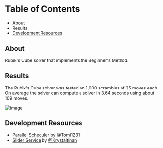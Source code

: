 # Table of Contents
- [About](#about)
- [Results](#results)
- [Development Resources](#development-resources)


## About
Rubik's Cube solver that implements the Beginner's Method.

## Results
The Rubik's Cube solver was tested on 1,000 scrambles of 25 moves each. On average the solver can compute a solver in 3.64 seconds using about 109 moves.

![image](https://github.com/MayorGnarwhal/rubikscube/assets/46070329/964d01b6-bd9a-4027-9aa3-7cbfe6cafa2f)



## Development Resources
- [Parallel Scheduler](https://devforum.roblox.com/t/parallel-scheduler-parallel-lua-made-easy-and-performant/2535929) by [@Tomi1231](https://www.roblox.com/users/79690730/profile)
- [Slider Service](https://devforum.roblox.com/t/sliderservice-create-easy-and-functional-sliders/1597785) by [@Krystaltinan](https://www.roblox.com/users/418823949/profile)
